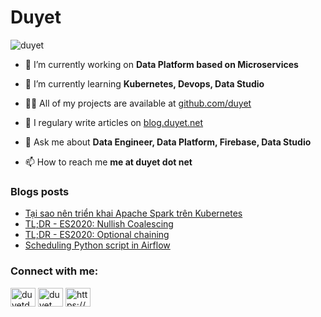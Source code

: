 <h1>Duyet</h1>

<p align="left"> <img src="https://komarev.com/ghpvc/?username=duyet" alt="duyet" /> </p>

- 🔭 I’m currently working on **Data Platform based on Microservices**

- 🌱 I’m currently learning **Kubernetes, Devops, Data Studio**

- 👨‍💻 All of my projects are available at [github.com/duyet](github.com/duyet)

- 📝 I regulary write articles on [blog.duyet.net](blog.duyet.net)

- 💬 Ask me about **Data Engineer, Data Platform, Firebase, Data Studio**

- 📫 How to reach me **me at duyet dot net**

### Blogs posts
<!-- BLOG-POST-LIST:START -->
- [Tại sao nên triển khai Apache Spark trên Kubernetes](https://blog.duyet.net/2020/10/why-spark-on-kubernetes.html)
- [TL;DR - ES2020: Nullish Coalescing](https://blog.duyet.net/2020/06/tldr-es2020-nullish-coalescing.html)
- [TL;DR - ES2020: Optional chaining](https://blog.duyet.net/2020/06/tldr-es2020-optional-chaining.html)
- [Scheduling Python script in Airflow](https://blog.duyet.net/2020/06/scheduling-python-script-in-airflow.html)
<!-- BLOG-POST-LIST:END -->

<p align="left">
<h3 align="left">Connect with me:</h3>
<a href="https://twitter.com/duyetdev" target="blank"><img align="center" src="https://cdn.jsdelivr.net/npm/simple-icons@3.0.1/icons/twitter.svg" alt="duyetdev" height="30" width="40" /></a>
<a href="https://linkedin.com/in/duyet" target="blank"><img align="center" src="https://cdn.jsdelivr.net/npm/simple-icons@3.0.1/icons/linkedin.svg" alt="duyet" height="30" width="40" /></a>
<a href="/https://blog.duyet.net/rss.xml" target="blank"><img align="center" src="https://cdn.jsdelivr.net/npm/simple-icons@3.0.1/icons/rss.svg" alt="https://blog.duyet.net/rss.xml" height="30" width="40" /></a>
</p>


